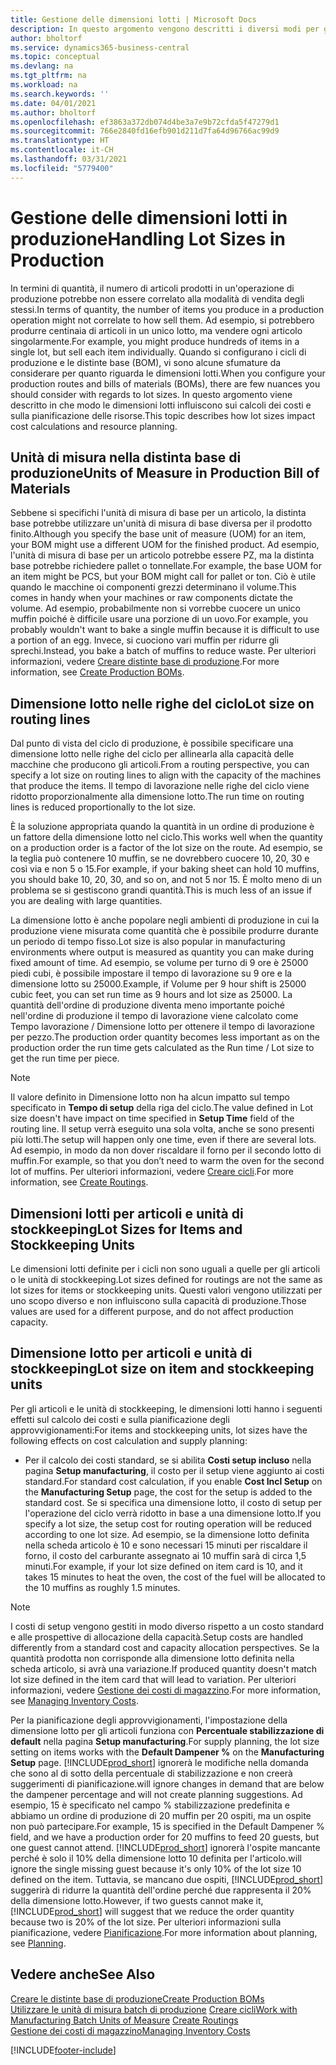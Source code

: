 ```yaml
---
title: Gestione delle dimensioni lotti | Microsoft Docs
description: In questo argomento vengono descritti i diversi modi per gestire le dimensioni lotti.
author: bholtorf
ms.service: dynamics365-business-central
ms.topic: conceptual
ms.devlang: na
ms.tgt_pltfrm: na
ms.workload: na
ms.search.keywords: ''
ms.date: 04/01/2021
ms.author: bholtorf
ms.openlocfilehash: ef3863a372db074d4be3a7e9b72cfda5f47279d1
ms.sourcegitcommit: 766e2840fd16efb901d211d7fa64d96766ac99d9
ms.translationtype: HT
ms.contentlocale: it-CH
ms.lasthandoff: 03/31/2021
ms.locfileid: "5779400"
---
```

# <a name="handling-lot-sizes-in-production"></a><span data-ttu-id="c4586-103">Gestione delle dimensioni lotti in produzione</span><span class="sxs-lookup"><span data-stu-id="c4586-103">Handling Lot Sizes in Production</span></span>
<span data-ttu-id="c4586-104">In termini di quantità, il numero di articoli prodotti in un'operazione di produzione potrebbe non essere correlato alla modalità di vendita degli stessi.</span><span class="sxs-lookup"><span data-stu-id="c4586-104">In terms of quantity, the number of items you produce in a production operation might not correlate to how sell them.</span></span> <span data-ttu-id="c4586-105">Ad esempio, si potrebbero produrre centinaia di articoli in un unico lotto, ma vendere ogni articolo singolarmente.</span><span class="sxs-lookup"><span data-stu-id="c4586-105">For example, you might produce hundreds of items in a single lot, but sell each item individually.</span></span> <span data-ttu-id="c4586-106">Quando si configurano i cicli di produzione e le distinte base (BOM), vi sono alcune sfumature da considerare per quanto riguarda le dimensioni lotti.</span><span class="sxs-lookup"><span data-stu-id="c4586-106">When you configure your production routes and bills of materials (BOMs), there are few nuances you should consider with regards to lot sizes.</span></span> <span data-ttu-id="c4586-107">In questo argomento viene descritto in che modo le dimensioni lotti influiscono sui calcoli dei costi e sulla pianificazione delle risorse.</span><span class="sxs-lookup"><span data-stu-id="c4586-107">This topic describes how lot sizes impact cost calculations and resource planning.</span></span>

## <a name="units-of-measure-in-production-bill-of-materials"></a><span data-ttu-id="c4586-108">Unità di misura nella distinta base di produzione</span><span class="sxs-lookup"><span data-stu-id="c4586-108">Units of Measure in Production Bill of Materials</span></span>
<span data-ttu-id="c4586-109">Sebbene si specifichi l'unità di misura di base per un articolo, la distinta base potrebbe utilizzare un'unità di misura di base diversa per il prodotto finito.</span><span class="sxs-lookup"><span data-stu-id="c4586-109">Although you specify the base unit of measure (UOM) for an item, your BOM might use a different UOM for the finished product.</span></span> <span data-ttu-id="c4586-110">Ad esempio, l'unità di misura di base per un articolo potrebbe essere PZ, ma la distinta base potrebbe richiedere pallet o tonnellate.</span><span class="sxs-lookup"><span data-stu-id="c4586-110">For example, the base UOM for an item might be PCS, but your BOM might call for pallet or ton.</span></span> <span data-ttu-id="c4586-111">Ciò è utile quando le macchine oi componenti grezzi determinano il volume.</span><span class="sxs-lookup"><span data-stu-id="c4586-111">This comes in handy when your machines or raw components dictate the volume.</span></span> <span data-ttu-id="c4586-112">Ad esempio, probabilmente non si vorrebbe cuocere un unico muffin poiché è difficile usare una porzione di un uovo.</span><span class="sxs-lookup"><span data-stu-id="c4586-112">For example, you probably wouldn't want to bake a single muffin because it is difficult to use a portion of an egg.</span></span> <span data-ttu-id="c4586-113">Invece, si cuociono vari muffin per ridurre gli sprechi.</span><span class="sxs-lookup"><span data-stu-id="c4586-113">Instead, you bake a batch of muffins to reduce waste.</span></span> <span data-ttu-id="c4586-114">Per ulteriori informazioni, vedere [Creare distinte base di produzione](production-how-to-create-production-boms.md).</span><span class="sxs-lookup"><span data-stu-id="c4586-114">For more information, see [Create Production BOMs](production-how-to-create-production-boms.md).</span></span>

## <a name="lot-size-on-routing-lines"></a><span data-ttu-id="c4586-115">Dimensione lotto nelle righe del ciclo</span><span class="sxs-lookup"><span data-stu-id="c4586-115">Lot size on routing lines</span></span>
<span data-ttu-id="c4586-116">Dal punto di vista del ciclo di produzione, è possibile specificare una dimensione lotto nelle righe del ciclo per allinearla alla capacità delle macchine che producono gli articoli.</span><span class="sxs-lookup"><span data-stu-id="c4586-116">From a routing perspective, you can specify a lot size on routing lines to align with the capacity of the machines that produce the items.</span></span> <span data-ttu-id="c4586-117">Il tempo di lavorazione nelle righe del ciclo viene ridotto proporzionalmente alla dimensione lotto.</span><span class="sxs-lookup"><span data-stu-id="c4586-117">The run time on routing lines is reduced proportionally to the lot size.</span></span> 

<span data-ttu-id="c4586-118">È la soluzione appropriata quando la quantità in un ordine di produzione è un fattore della dimensione lotto nel ciclo.</span><span class="sxs-lookup"><span data-stu-id="c4586-118">This works well when the quantity on a production order is a factor of the lot size on the route.</span></span> <span data-ttu-id="c4586-119">Ad esempio, se la teglia può contenere 10 muffin, se ne dovrebbero cuocere 10, 20, 30 e così via e non 5 o 15.</span><span class="sxs-lookup"><span data-stu-id="c4586-119">For example, if your baking sheet can hold 10 muffins, you should bake 10, 20, 30, and so on, and not 5 nor 15.</span></span>  <span data-ttu-id="c4586-120">È molto meno di un problema se si gestiscono grandi quantità.</span><span class="sxs-lookup"><span data-stu-id="c4586-120">This is much less of an issue if you are dealing with large quantities.</span></span>

<span data-ttu-id="c4586-121">La dimensione lotto è anche popolare negli ambienti di produzione in cui la produzione viene misurata come quantità che è possibile produrre durante un periodo di tempo fisso.</span><span class="sxs-lookup"><span data-stu-id="c4586-121">Lot size is also popular in manufacturing environments where output is measured as quantity you can make during fixed amount of time.</span></span> <span data-ttu-id="c4586-122">Ad esempio, se volume per turno di 9 ore è 25000 piedi cubi, è possibile impostare il tempo di lavorazione su 9 ore e la dimensione lotto su 25000.</span><span class="sxs-lookup"><span data-stu-id="c4586-122">Example, if Volume per 9 hour shift is 25000 cubic feet, you can set run time as 9 hours and lot size as 25000.</span></span>
<span data-ttu-id="c4586-123">La quantità dell'ordine di produzione diventa meno importante poiché nell'ordine di produzione il tempo di lavorazione viene calcolato come Tempo lavorazione / Dimensione lotto per ottenere il tempo di lavorazione per pezzo.</span><span class="sxs-lookup"><span data-stu-id="c4586-123">The production order quantity becomes less important as on the production order the run time gets calculated as the Run time / Lot size to get the run time per piece.</span></span>
 
> [!NOTE]
> <span data-ttu-id="c4586-124">Il valore definito in Dimensione lotto non ha alcun impatto sul tempo specificato in **Tempo di setup** della riga del ciclo.</span><span class="sxs-lookup"><span data-stu-id="c4586-124">The value defined in Lot size doesn't have impact on time specified in **Setup Time** field of the routing line.</span></span> <span data-ttu-id="c4586-125">Il setup verrà eseguito una sola volta, anche se sono presenti più lotti.</span><span class="sxs-lookup"><span data-stu-id="c4586-125">The setup will happen only one time, even if there are several lots.</span></span> <span data-ttu-id="c4586-126">Ad esempio, in modo da non dover riscaldare il forno per il secondo lotto di muffin.</span><span class="sxs-lookup"><span data-stu-id="c4586-126">For example, so that you don’t need to warm the oven for the second lot of muffins.</span></span> <span data-ttu-id="c4586-127">Per ulteriori informazioni, vedere [Creare cicli](production-how-to-create-routings.md).</span><span class="sxs-lookup"><span data-stu-id="c4586-127">For more information, see [Create Routings](production-how-to-create-routings.md).</span></span>

## <a name="lot-sizes-for-items-and-stockkeeping-units"></a><span data-ttu-id="c4586-128">Dimensioni lotti per articoli e unità di stockkeeping</span><span class="sxs-lookup"><span data-stu-id="c4586-128">Lot Sizes for Items and Stockkeeping Units</span></span>
<span data-ttu-id="c4586-129">Le dimensioni lotti definite per i cicli non sono uguali a quelle per gli articoli o le unità di stockkeeping.</span><span class="sxs-lookup"><span data-stu-id="c4586-129">Lot sizes defined for routings are not the same as lot sizes for items or stockkeeping units.</span></span> <span data-ttu-id="c4586-130">Questi valori vengono utilizzati per uno scopo diverso e non influiscono sulla capacità di produzione.</span><span class="sxs-lookup"><span data-stu-id="c4586-130">Those values are used for a different purpose, and do not affect production capacity.</span></span> 

## <a name="lot-size-on-item-and-stockkeeping-units"></a><span data-ttu-id="c4586-131">Dimensione lotto per articoli e unità di stockkeeping</span><span class="sxs-lookup"><span data-stu-id="c4586-131">Lot size on item and stockkeeping units</span></span>
<span data-ttu-id="c4586-132">Per gli articoli e le unità di stockkeeping, le dimensioni lotti hanno i seguenti effetti sul calcolo dei costi e sulla pianificazione degli approvvigionamenti:</span><span class="sxs-lookup"><span data-stu-id="c4586-132">For items and stockkeeping units, lot sizes have the following effects on cost calculation and supply planning:</span></span>

* <span data-ttu-id="c4586-133">Per il calcolo dei costi standard, se si abilita **Costi setup incluso** nella pagina **Setup manufacturing**, il costo per il setup viene aggiunto ai costi standard.</span><span class="sxs-lookup"><span data-stu-id="c4586-133">For standard cost calculation, if you enable **Cost Incl Setup** on the **Manufacturing Setup** page, the cost for the setup is added to the standard cost.</span></span> <span data-ttu-id="c4586-134">Se si specifica una dimensione lotto, il costo di setup per l'operazione del ciclo verrà ridotto in base a una dimensione lotto.</span><span class="sxs-lookup"><span data-stu-id="c4586-134">If you specify a lot size, the setup cost for routing operation will be reduced according to one lot size.</span></span> <span data-ttu-id="c4586-135">Ad esempio, se la dimensione lotto definita nella scheda articolo è 10 e sono necessari 15 minuti per riscaldare il forno, il costo del carburante assegnato ai 10 muffin sarà di circa 1,5 minuti.</span><span class="sxs-lookup"><span data-stu-id="c4586-135">For example, if your lot size defined on item card is 10, and it takes 15 minutes to heat the oven, the cost of the fuel will be allocated to the 10 muffins as roughly 1.5 minutes.</span></span> 

> [!NOTE]
> <span data-ttu-id="c4586-136">I costi di setup vengono gestiti in modo diverso rispetto a un costo standard e alle prospettive di allocazione della capacità.</span><span class="sxs-lookup"><span data-stu-id="c4586-136">Setup costs are handled differently from a standard cost and capacity allocation perspectives.</span></span> <span data-ttu-id="c4586-137">Se la quantità prodotta non corrisponde alla dimensione lotto definita nella scheda articolo, si avrà una variazione.</span><span class="sxs-lookup"><span data-stu-id="c4586-137">If produced quantity doesn't match lot size defined in the item card that will lead to variation.</span></span> <span data-ttu-id="c4586-138">Per ulteriori informazioni, vedere [Gestione dei costi di magazzino](finance-manage-inventory-costs.md).</span><span class="sxs-lookup"><span data-stu-id="c4586-138">For more information, see [Managing Inventory Costs](finance-manage-inventory-costs.md).</span></span> <!--not sure that I got this part right seems to repeat the first example.-->

<span data-ttu-id="c4586-139">Per la pianificazione degli approvvigionamenti, l'impostazione della dimensione lotto per gli articoli funziona con **Percentuale stabilizzazione di default** nella pagina **Setup manufacturing**.</span><span class="sxs-lookup"><span data-stu-id="c4586-139">For supply planning, the lot size setting on items works with the **Default Dampener %** on the **Manufacturing Setup** page.</span></span> [!INCLUDE[prod_short](includes/prod_short.md)] <span data-ttu-id="c4586-140">ignorerà le modifiche nella domanda che sono al di sotto della percentuale di stabilizzazione e non creerà suggerimenti di pianificazione.</span><span class="sxs-lookup"><span data-stu-id="c4586-140">will ignore changes in demand that are below the dampener percentage and will not create planning suggestions.</span></span> <span data-ttu-id="c4586-141">Ad esempio, 15 è specificato nel campo % stabilizzazione predefinita e abbiamo un ordine di produzione di 20 muffin per 20 ospiti, ma un ospite non può partecipare.</span><span class="sxs-lookup"><span data-stu-id="c4586-141">For example, 15 is specified in the Default Dampener % field, and we have a production order for 20 muffins to feed 20 guests, but one guest cannot attend.</span></span> [!INCLUDE[prod_short](includes/prod_short.md)] <span data-ttu-id="c4586-142">ignorerà l'ospite mancante perché è solo il 10% della dimensione lotto 10 definita per l'articolo.</span><span class="sxs-lookup"><span data-stu-id="c4586-142">will ignore the single missing guest because it's only 10% of the lot size 10 defined on the item.</span></span> <span data-ttu-id="c4586-143">Tuttavia, se mancano due ospiti, [!INCLUDE[prod_short](includes/prod_short.md)] suggerirà di ridurre la quantità dell'ordine perché due rappresenta il 20% della dimensione lotto.</span><span class="sxs-lookup"><span data-stu-id="c4586-143">However, if two guests cannot make it, [!INCLUDE[prod_short](includes/prod_short.md)] will suggest that we reduce the order quantity because two is 20% of the lot size.</span></span> <span data-ttu-id="c4586-144">Per ulteriori informazioni sulla pianificazione, vedere [Pianificazione](production-planning.md).</span><span class="sxs-lookup"><span data-stu-id="c4586-144">For more information about planning, see [Planning](production-planning.md).</span></span>

## <a name="see-also"></a><span data-ttu-id="c4586-145">Vedere anche</span><span class="sxs-lookup"><span data-stu-id="c4586-145">See Also</span></span>
[<span data-ttu-id="c4586-146">Creare le distinte base di produzione</span><span class="sxs-lookup"><span data-stu-id="c4586-146">Create Production BOMs</span></span>](production-how-to-create-production-boms.md)  
<span data-ttu-id="c4586-147">[Utilizzare le unità di misura batch di produzione](production-how-to-use-the-manufacturing-batch-unit-of-measure.md)
[Creare cicli](production-how-to-create-routings.md)</span><span class="sxs-lookup"><span data-stu-id="c4586-147">[Work with Manufacturing Batch Units of Measure](production-how-to-use-the-manufacturing-batch-unit-of-measure.md)
[Create Routings](production-how-to-create-routings.md)</span></span>  
[<span data-ttu-id="c4586-148">Gestione dei costi di magazzino</span><span class="sxs-lookup"><span data-stu-id="c4586-148">Managing Inventory Costs</span></span>](finance-manage-inventory-costs.md)


[!INCLUDE[footer-include](includes/footer-banner.md)]